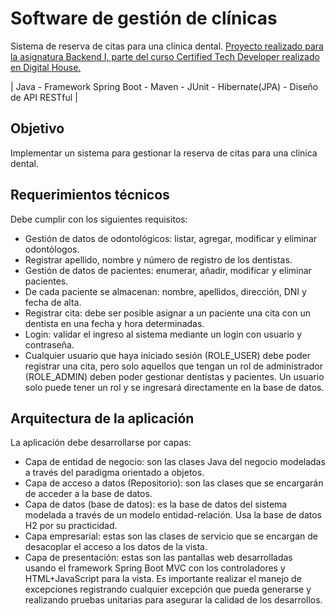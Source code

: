 # Software de gestión de clínicas
Sistema de reserva de citas para una clínica dental.
[Proyecto realizado para la asignatura Backend I, parte del curso Certified Tech Developer realizado en Digital House.](https://github.com/Elhunter05/Gestion-De-Clinicas-BackEnd/files/11215318/Trabajo.Integrador.Back.End.I.docx.pdf)

| Java - Framework Spring Boot - Maven - JUnit - Hibernate(JPA) - Diseño de API RESTful |

## Objetivo
Implementar un sistema para gestionar la reserva de citas para una clínica dental.

## Requerimientos técnicos
Debe cumplir con los siguientes requisitos: 
* Gestión de datos de odontológicos: listar, agregar, modificar y eliminar odontólogos. 
* Registrar apellido, nombre y número de registro de los dentistas. 
* Gestión de datos de pacientes: enumerar, añadir, modificar y eliminar pacientes. 
* De cada paciente se almacenan: nombre, apellidos, dirección, DNI y fecha de alta. 
* Registrar cita: debe ser posible asignar a un paciente una cita con un dentista en una fecha y hora determinadas. 
* Login: validar el ingreso al sistema mediante un login con usuario y contraseña. 
* Cualquier usuario que haya iniciado sesión (ROLE_USER) debe poder registrar una cita, pero solo aquellos que tengan un rol de administrador (ROLE_ADMIN) deben poder gestionar dentistas y pacientes. Un usuario solo puede tener un rol y se ingresará directamente en la base de datos.

## Arquitectura de la aplicación
La aplicación debe desarrollarse por capas:
* Capa de entidad de negocio: son las clases Java del negocio modeladas a través del paradigma orientado a objetos.
* Capa de acceso a datos (Repositorio): son las clases que se encargarán de acceder a la base de datos.
* Capa de datos (base de datos): es la base de datos del sistema modelada a través de un modelo entidad-relación. Usa la base de datos H2 por su practicidad.
* Capa empresarial: estas son las clases de servicio que se encargan de desacoplar el acceso a los datos de la vista.
* Capa de presentación: estas son las pantallas web desarrolladas usando el framework Spring Boot MVC con los controladores y HTML+JavaScript para la vista.
Es importante realizar el manejo de excepciones registrando cualquier excepción que pueda generarse y realizando pruebas unitarias para asegurar la calidad de los desarrollos.
